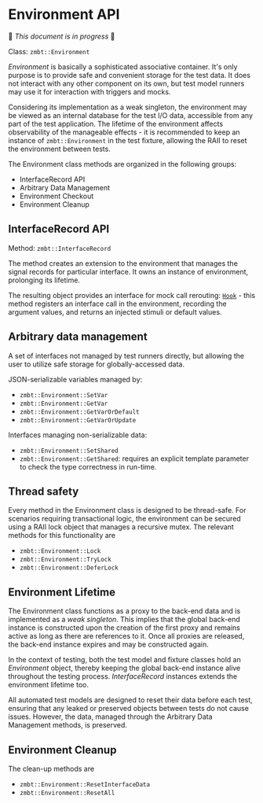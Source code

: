 <!-- (c) Copyright 2024 Zenseact AB -->
<!-- SPDX-License-Identifier: Apache-2.0 -->

Environment API
===============


:construction: *This document is in progress* :construction:

Class: `zmbt::Environment`

*Environment* is basically a sophisticated associative container. It's only purpose is to provide safe and convenient storage for the test data. It does not interact with any other component on its own, but test model runners may use it for interaction with triggers and mocks.

Considering its implementation as a weak singleton, the environment may be viewed as an internal database for the test I/O data, accessible from any part of the test application. The lifetime of the environment affects observability of the manageable effects - it is recommended to keep an instance of `zmbt::Environment` in the test fixture, allowing the RAII to reset the environment between tests.

The Environment class methods are organized in the following groups:

- InterfaceRecord API
- Arbitrary Data Management
- Environment Checkout
- Environment Cleanup


## InterfaceRecord API

Method: `zmbt::InterfaceRecord`

The method creates an extension to the environment that manages the signal records for particular interface. It owns an instance of environment, prolonging its lifetime.

The resulting object provides an interface for mock call rerouting: [`Hook`](../user-guide/signal-mapping.md#mocks) - this method registers an interface call in the environment, recording the argument values, and returns an injected stimuli or default values.


## Arbitrary data management

A set of interfaces not managed by test runners directly, but allowing the user to utilize safe storage for globally-accessed data.

JSON-serializable variables managed by:
- `zmbt::Environment::SetVar`
- `zmbt::Environment::GetVar`
- `zmbt::Environment::GetVarOrDefault`
- `zmbt::Environment::GetVarOrUpdate`

Interfaces managing non-serializable data:
- `zmbt::Environment::SetShared`
- `zmbt::Environment::GetShared`: requires an explicit template parameter to check the type correctness in run-time.


## Thread safety
Every method in the Environment class is designed to be thread-safe. For scenarios requiring transactional logic, the environment can be secured using a RAII lock object that manages a recursive mutex. The relevant methods for this functionality are
 - `zmbt::Environment::Lock`
 - `zmbt::Environment::TryLock`
 - `zmbt::Environment::DeferLock`


## Environment Lifetime

The Environment class functions as a proxy to the back-end data and is implemented as a *weak singleton*. This implies that the global back-end instance is constructed upon the creation of the first proxy and remains active as long as there are references to it. Once all proxies are released, the back-end instance expires and may be constructed again.

In the context of testing, both the test model and fixture classes hold an *Environment* object, thereby keeping the global back-end instance alive throughout the testing process. *InterfaceRecord* instances extends the environment lifetime too.

All automated test models are designed to reset their data before each test, ensuring that any leaked or preserved objects between tests do not cause issues. However, the data, managed through the Arbitrary Data Management methods, is preserved.


## Environment Cleanup

The clean-up methods are
 - `zmbt::Environment::ResetInterfaceData`
 - `zmbt::Environment::ResetAll`
